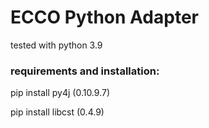 
# ECCO Python Adapter

tested with python 3.9

### requirements and installation:

pip install py4j (0.10.9.7)

pip install libcst (0.4.9)

